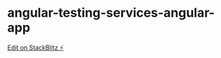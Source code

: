 # angular-testing-services-angular-app

[Edit on StackBlitz ⚡️](https://stackblitz.com/edit/angular-testing-services-angular-app)